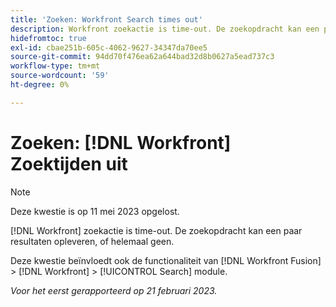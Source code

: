 ```yaml
---
title: 'Zoeken: Workfront Search times out'
description: Workfront zoekactie is time-out. De zoekopdracht kan een paar resultaten opleveren, of helemaal geen.
hidefromtoc: true
exl-id: cbae251b-605c-4062-9627-34347da70ee5
source-git-commit: 94dd70f476ea62a644bad32d8b0627a5ead737c3
workflow-type: tm+mt
source-wordcount: '59'
ht-degree: 0%

---
```


# Zoeken: [!DNL Workfront] Zoektijden uit

<!--this issue is on WF and WFF TOCs. Valid issue, won't fix-->

>[!NOTE]
>
>Deze kwestie is op 11 mei 2023 opgelost.

[!DNL Workfront] zoekactie is time-out. De zoekopdracht kan een paar resultaten opleveren, of helemaal geen.

Deze kwestie beïnvloedt ook de functionaliteit van [!DNL Workfront Fusion] > [!DNL Workfront] > [!UICONTROL Search] module.

_Voor het eerst gerapporteerd op 21 februari 2023._
